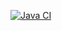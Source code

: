 [![Java CI](https://github.com/Oleg995/java-project-lvl3/workflows/Java%20CI/badge.svg)](https://github.com/Oleg995/LinkedList/action)